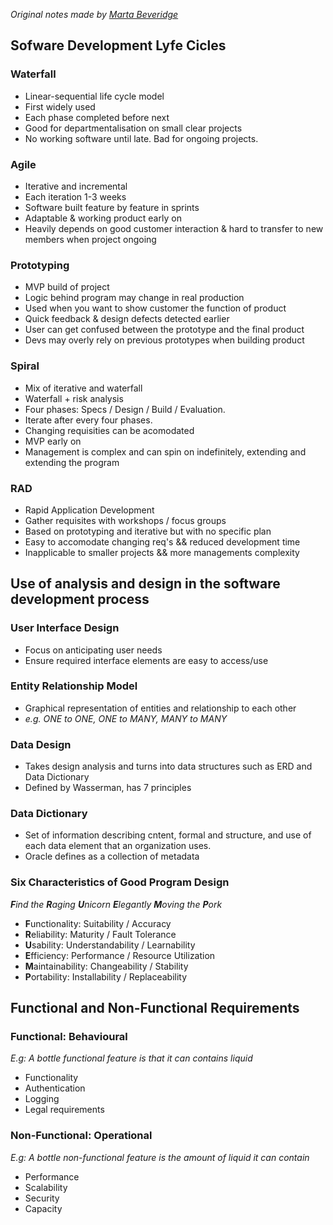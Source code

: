 *Original notes made by [Marta Beveridge](https://github.com/martabeveridge)*
## Sofware Development Lyfe Cicles

### Waterfall

* Linear-sequential life cycle model
* First widely used
* Each phase completed before next
* Good for departmentalisation on small clear projects
* No working software until late. Bad for ongoing projects.

### Agile

* Iterative and incremental
* Each iteration 1-3 weeks
* Software built feature by feature in sprints
* Adaptable & working product early on
* Heavily depends on good customer interaction & hard to transfer to new members when project ongoing

### Prototyping

* MVP build of project
* Logic behind program may change in real production
* Used when you want to show customer the function of product
* Quick feedback & design defects detected earlier
* User can get confused between the prototype and the final product
* Devs may overly rely on previous prototypes when building product

### Spiral

* Mix of iterative and waterfall
* Waterfall + risk analysis
* Four phases: Specs / Design / Build / Evaluation.
* Iterate after every four phases. 
* Changing requisities can be acomodated
* MVP early on
* Management is complex and can spin on indefinitely, extending and extending the program

### RAD

* Rapid Application Development
* Gather requisites with workshops / focus groups
* Based on prototyping and iterative but with no specific plan
* Easy to accomodate changing req's && reduced development time
* Inapplicable to smaller projects && more managements complexity

## Use of analysis and design in the software development process

### User Interface Design
* Focus on anticipating user needs
* Ensure required interface elements are easy to access/use

### Entity Relationship Model
* Graphical representation of entities and relationship to each other
* *e.g. ONE to ONE, ONE to MANY, MANY to MANY*

### Data Design
* Takes design analysis and turns into data structures such as ERD and Data Dictionary
* Defined by Wasserman, has 7 principles

### Data Dictionary
* Set of information describing cntent, formal and structure, and use of each data element that an organization uses.
* Oracle defines as a collection of metadata

### Six Characteristics of Good Program Design

***F**ind the **R**aging **U**nicorn **E**legantly **M**oving the **P**ork*

* **F**unctionality: Suitability / Accuracy
* **R**eliability: Maturity / Fault Tolerance
* **U**sability: Understandability / Learnability
* **E**fficiency: Performance / Resource Utilization
* **M**aintainability: Changeability / Stability
* **P**ortability: Installability / Replaceability

## Functional and Non-Functional Requirements

### Functional: Behavioural
*E.g: A bottle functional feature is that it can contains liquid*
* Functionality
* Authentication
* Logging
* Legal requirements

### Non-Functional: Operational
*E.g: A bottle non-functional feature is the amount of liquid it can contain*
* Performance
* Scalability
* Security
* Capacity

